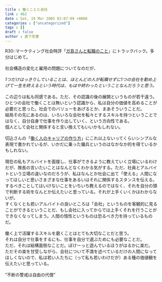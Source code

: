```yaml
---
title : 働くことと会社
link : 462
date : Sat, 19 Mar 2005 02:07:09 +0000
categories : ["uncategorized"]
tags : []
draft : false
author : 倉下忠憲
---
```


R30::マーケティング社会時評「<A HREF="http://shinta.tea-nifty.com/nikki/2005/03/jobchange.html" TARGET="_blank">ガ島さんと転職のこと</A>」にトラックバック。多分はじめて。<BR><BR>社会構造の変化と雇用の問題についてなのだが、<BR><BR><I>1つだけはっきりしていることは、ほとんどの人が転職せずに1つの会社を勤め上げて一生を終えるという時代は、もはや終わったということなんだろうと思う。</I><BR><BR>この辺りは私も同感である。ただ、その認識の後の展開というものが若干違う。<BR>ひとつの会社で働くことは無いという認識から、私は自分の価値を高めることが必要だと思った。社会でのバリューをあげるとか、まあそういうことだ。<BR>結局その先にあるのは、いろいろな会社を転々とするスキルを持つということではなく、自分自身で仕事を作り出していく、という方向性である。<BR>個人として会社と関係すると言い換えてもいいかもしれない。<BR><BR>切込さんの「<A HREF="http://kiri.jblog.org/archives/001463.html#more" TARGET="_blank">働く人のキャリアの作り方</A>」にこれ以上ないってくらいシンプルな表現で書かれているが、いかだに乗った傭兵というのはなかなか的を得ているかもしれない。<BR><BR>現在の私もアルバイトを面接し、仕事ができるように教えていく立場にいるわけだが、隊長の言いたいことはなんとなくわかる気がする。ただ、社員とアルバイトという立場の違いなのだろうが、私はなんとか社会に出て「使える」人間になってほしいと思いさまざまな仕事をあるいはそれに関係するスタンスを伝える。するべきことしてはいけないことをいちいち教えるのではなく、それを自分の頭で判断する術をなんとか伝えたいと思っている。それが上手くいくかはわからないが。<BR>すくなくとも若いアルバイトの良いところは「会社」というものを客観的に見ることができるということだ、もし会社に入ってからでは上手くそれを行うことができなくなってしまう。人間の惰性というものは恐るべき力を持っているものだ。<BR><BR>働く上で活躍するスキルを磨くことはとても大切なことだと思う。<BR>それは自分で仕事をするにも、仕事を自分で選ぶためにも必要なことだ。<BR>ただ、それは結構面倒なことだ。ぼけーっと遊んでいるほうがはるかに楽だ。<BR>ただその楽を甘受しながら、会社について不満を述べているだけの人間になってほしくないので、私は若い人たちに（って私も若いわけだが）ある種の価値観を伝えたいと思っている。<BR><BR>”不断の警戒は自由の代償”<br><br>

